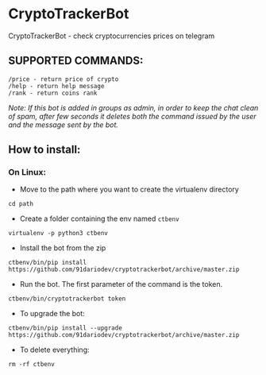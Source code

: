 # CryptoTrackerBot
CryptoTrackerBot - check cryptocurrencies prices on telegram

## SUPPORTED COMMANDS:
```
/price - return price of crypto
/help - return help message
/rank - return coins rank
```
_Note: If this bot is added in groups as admin, in order to keep the chat clean of spam, after few seconds it deletes both the command issued by the user and the message sent by the bot._

## How to install:

### On Linux:

- Move to the path where you want to create the virtualenv directory
```
cd path
```
- Create a folder containing the env named `ctbenv`
```
virtualenv -p python3 ctbenv 
```
- Install the bot from the zip
```
ctbenv/bin/pip install https://github.com/91dariodev/cryptotrackerbot/archive/master.zip
```
- Run the bot. The first parameter of the command is the token.
```
ctbenv/bin/cryptotrackerbot token
```
- To upgrade the bot:
```
ctbenv/bin/pip install --upgrade https://github.com/91dariodev/cryptotrackerbot/archive/master.zip
```
- To delete everything:
```
rm -rf ctbenv
```